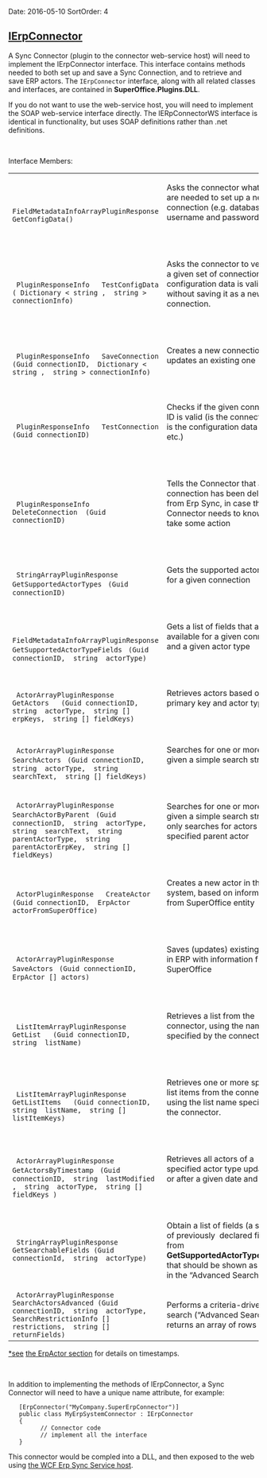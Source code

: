 Date: 2016-05-10
SortOrder: 4

[IErpConnector]()
------------------------------

A Sync Connector (plugin to the connector web-service host) will need to implement the IErpConnector interface. This interface contains methods needed to both set up and save a Sync Connection, and to retrieve and save ERP actors. The `IErpConnector` interface, along with all related classes and interfaces, are contained in **SuperOffice.Plugins.DLL**.

If you do not want to use the web-service host, you will need to implement the SOAP web-service interface directly. The IERpConnectorWS interface is identical in functionality, but uses SOAP definitions rather than .net definitions.

 

Interface Members:

<table>
<colgroup>
<col width="50%" />
<col width="50%" />
</colgroup>
<tbody>
<tr class="odd">
<td><code> FieldMetadataInfoArrayPluginResponse  GetConfigData()</code></td>
<td><p>Asks the connector what fields are needed to set up a new connection (e.g. database, username and password)</p>
<p> </p></td>
</tr>
<tr class="even">
<td><code> PluginResponseInfo   TestConfigData   ( Dictionary &lt; string ,  string &gt; connectionInfo) </code></td>
<td><p>Asks the connector to verify that a given set of connection configuration data is valid, without saving it as a new connection.</p>
<p> </p></td>
</tr>
<tr class="odd">
<td><code> PluginResponseInfo   SaveConnection   (Guid connectionID,  Dictionary &lt; string ,  string &gt; connectionInfo)</code></td>
<td><p>Creates a new connection, or updates an existing one</p>
<p> </p></td>
</tr>
<tr class="even">
<td><code> PluginResponseInfo   TestConnection   (Guid connectionID)</code></td>
<td><p>Checks if the given connection ID is valid (is the connection up, is the configuration data correct, etc.)</p>
<p> </p></td>
</tr>
<tr class="odd">
<td><code> PluginResponseInfo   DeleteConnection  (Guid connectionID) </code></td>
<td><p>Tells the Connector that a connection has been deleted from Erp Sync, in case the Connector needs to know and take some action</p>
<p> </p></td>
</tr>
<tr class="even">
<td><code> StringArrayPluginResponse   GetSupportedActorTypes</code> <code> (Guid connectionID)</code></td>
<td><p>Gets the supported actor types for a given connection</p>
<p> </p></td>
</tr>
<tr class="odd">
<td><code> FieldMetadataInfoArrayPluginResponse   GetSupportedActorTypeFields</code> <code> (Guid connectionID,  string  actorType)</code></td>
<td><p>Gets a list of fields that are available for a given connection and a given actor type</p>
<p> </p></td>
</tr>
<tr class="even">
<td><code> ActorArrayPluginResponse   GetActors   (Guid connectionID,  string  actorType,  string [] erpKeys,  string [] fieldKeys)</code></td>
<td><p>Retrieves actors based on primary key and actor type</p>
<p> </p></td>
</tr>
<tr class="odd">
<td><code> ActorArrayPluginResponse   SearchActors</code> <code> (Guid connectionID,  string  actorType,  string  searchText,  string [] fieldKeys)</code></td>
<td><p>Searches for one or more actors given a simple search string</p>
<p> </p></td>
</tr>
<tr class="even">
<td><code> ActorArrayPluginResponse   SearchActorByParent</code> <code> (Guid connectionID,  string  actorType, string  searchText,  string  parentActorType,  string  parentActorErpKey,  string [] fieldKeys)</code></td>
<td><p>Searches for one or more actors given a simple search string, and only searches for actors with a specified parent actor</p>
<p> </p></td>
</tr>
<tr class="odd">
<td><code> ActorPluginResponse   CreateActor</code> <code> (Guid connectionID,  ErpActor  actorFromSuperOffice)</code></td>
<td><p>Creates a new actor in the ERP system, based on information from SuperOffice entity</p>
<p> </p></td>
</tr>
<tr class="even">
<td><code> ActorArrayPluginResponse   SaveActors</code> <code> (Guid connectionID,  ErpActor [] actors)</code></td>
<td><p>Saves (updates) existing actors in ERP with information from SuperOffice</p>
<p> </p></td>
</tr>
<tr class="odd">
<td><code> ListItemArrayPluginResponse   GetList   (Guid connectionID,  string  listName)</code></td>
<td><p>Retrieves a list from the connector, using the name specified by the connector itself</p>
<p> </p></td>
</tr>
<tr class="even">
<td><code> ListItemArrayPluginResponse   GetListItems   (Guid connectionID,  string  listName,  string [] listItemKeys)</code></td>
<td><p>Retrieves one or more specific list items from the connector, using the list name specified by the connector.</p>
<p> </p></td>
</tr>
<tr class="odd">
<td><code> ActorArrayPluginResponse   GetActorsByTimestamp</code> <code> (Guid connectionID,  string  lastModified ,  string  actorType,  string [] fieldKeys )</code></td>
<td><p>Retrieves all actors of a specified actor type updated on or after a given date and time *</p>
<p> </p></td>
</tr>
<tr class="even">
<td><code> StringArrayPluginResponse   GetSearchableFields (Guid connectionId,  string  actorType)</code></td>
<td><p>Obtain a list of fields (a subset of previously  declared fields from <strong>GetSupportedActorTypeFields</strong>), that should be shown as criteria in the “Advanced Search”</p></td>
</tr>
<tr class="odd">
<td><code> ActorArrayPluginResponse   SearchActorsAdvanced (Guid connectionID,  string  actorType,  SearchRestrictionInfo [] restrictions,  string [] returnFields)</code></td>
<td><p>Performs a criteria-driven search (“Advanced Search”) and returns an array of rows</p></td>
</tr>
</tbody>
</table>

[]() []() [\*see]() [the ErpActor section](ERP%20Actor%20Carrier.htm) for details on timestamps.

 

In addition to implementing the methods of IErpConnector, a Sync Connector will need to have a unique name attribute, for example:

```
   [ErpConnector("MyCompany.SuperErpConnector")]
   public class MyErpSystemConnector : IErpConnector
   {
         // Connector code
         // implement all the interface
   }
```

This connector would be compled into a DLL, and then exposed to the web using [the WCF Erp Sync Service host](../Architecture/ERP%20Sync%20Service%20WCF%20Host.htm).
